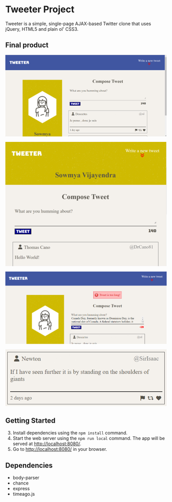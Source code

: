 # Tweeter Project

Tweeter is a simple, single-page AJAX-based Twitter clone that uses jQuery, HTML5 and plain ol' CSS3.

## Final product

!["Screenshot of Home page (Desktop version)"](https://github.com/SowmyaVijayendra/tweeter/blob/master/docs/Desktop-home-page.png)

!["Screenshot of Home page (Tablet version)"](https://github.com/SowmyaVijayendra/tweeter/blob/master/docs/Tablet-home-page.png)

!["Screenshot of Error message display"](https://github.com/SowmyaVijayendra/tweeter/blob/master/docs/Error-display.png)

!["Screenshot of Tweet"](https://github.com/SowmyaVijayendra/tweeter/blob/master/docs/Tweet-message.png)


## Getting Started

3. Install dependencies using the `npm install` command.
3. Start the web server using the `npm run local` command. The app will be served at <http://localhost:8080/>.
4. Go to <http://localhost:8080/> in your browser.

## Dependencies

- body-parser
- chance
- express
- timeago.js

